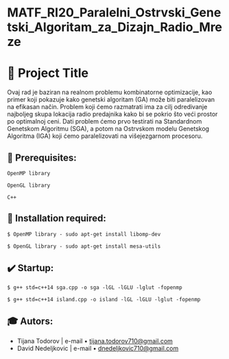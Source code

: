 # MATF_RI20_Paralelni_Ostrvski_Genetski_Algoritam_za_Dizajn_Radio_Mreze

# :tophat: Project Title

Ovaj rad je baziran na realnom problemu kombinatorne optimizacije, kao primer koji pokazuje kako genetski algoritam (GA) može biti paralelizovan na efikasan način. Problem koji ćemo razmatrati ima za cilj odredivanje najboljeg skupa lokacija radio predajnika kako bi se pokrio što veći prostor po optimalnoj ceni. Dati problem ćemo prvo testirati na Standardnom Genetskom Algoritmu (SGA), a potom na Ostrvskom modelu Genetskog Algoritma (IGA) koji ćemo paralelizovati na višejezgarnom procesoru.

## :floppy_disk: Prerequisites:
```
OpenMP library
```
```
OpenGL library
```
```
C++
```

## :wrench: Installation required: 

`$ OpenMP library - sudo apt-get install libomp-dev`

`$ OpenGL library - sudo apt-get install mesa-utils`


## :heavy_check_mark: Startup:
`$ g++ std=c++14 sga.cpp -o sga -lGL -lGLU -lglut -fopenmp`

`$ g++ std=c++14 island.cpp -o island -lGL -lGLU -lglut -fopenmp`


## :mortar_board: Autors:
* Tijana Todorov       | e-mail &bull; tijana.todorov710@gmail.com
* David Nedeljkovic    | e-mail &bull; dnedeljkovic710@gmail.com
